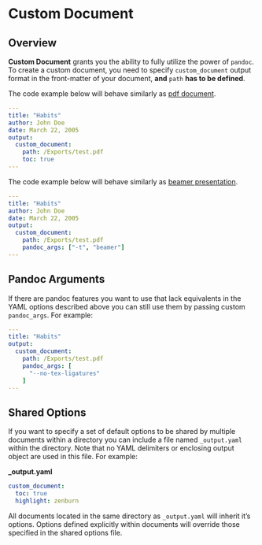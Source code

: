 # Custom Document
## Overview
**Custom Document** grants you the ability to fully utilize the power of `pandoc`.  
To create a custom document, you need to specify `custom_document` output format in the front-matter of your document, **and** `path` **has to be defined**.    

The code example below will behave similarly as [pdf document](./pdf.md).
```yaml
---
title: "Habits"
author: John Doe
date: March 22, 2005
output:
  custom_document:
    path: /Exports/test.pdf
    toc: true
---
```

The code example below will behave similarly as [beamer presentation](./beamer.md).
```yaml
---
title: "Habits"
author: John Doe
date: March 22, 2005
output:
  custom_document:
    path: /Exports/test.pdf
    pandoc_args: ["-t", "beamer"]
---
```

## Pandoc Arguments   
If there are pandoc features you want to use that lack equivalents in the YAML options described above you can still use them by passing custom `pandoc_args`. For example:  
```yaml
---
title: "Habits"
output:
  custom_document:
    path: /Exports/test.pdf
    pandoc_args: [
      "--no-tex-ligatures"
    ]
---
```

## Shared Options
If you want to specify a set of default options to be shared by multiple documents within a directory you can include a file named `_output.yaml` within the directory. Note that no YAML delimiters or enclosing output object are used in this file. For example:    

**_output.yaml**
```yaml
custom_document:
  toc: true
  highlight: zenburn
```
All documents located in the same directory as `_output.yaml` will inherit it’s options. Options defined explicitly within documents will override those specified in the shared options file.
